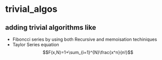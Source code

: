 # trivial_algos
## adding trivial algorithms like
* Fiboncci series by using both Recursive and memoisation techiniques
* Taylor Series equation $$F(x,N)=1+\sum_{i=1}^{N}\frac{x^n}{n!}$$
